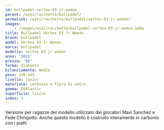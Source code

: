 ```yaml
---
id: bullpadel-vertex-03-jr-woman
parent: /wiki/racchette/bullpadel/
permalink: /wiki/racchette/bullpadel/vertex-03-jr-woman/
images:
    - /images/wiki/racchette/bullpadel-vertex-03-jr-woman.webp
title: Bullpadel Vertex 03 Jr Woman
brand: bullpadel
model: Vertex 03 Jr Woman
marca: bullpadel
modello: vertex 03 jr woman
anno: '2021'
prezzo: '60'
forma: diamante
bilanciamento: medio
peso: 330-345
livello: junior
materiale: carbonio e fibra di vetro
gomma: EVAlastic
superficie: liscia
index: 3
---
```

Versione per ragazze del modello utilizzato dai giocatori Maxi Sanchez e Fede Chingotto. Anche questo modello è costruito interamente in carbonio con i piatti